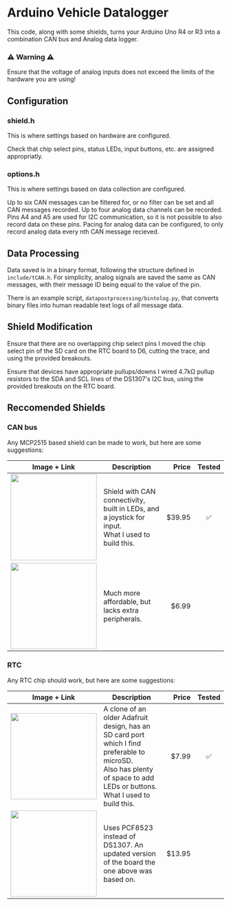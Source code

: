 # Arduino Vehicle Datalogger

This code, along with some shields, turns your Arduino Uno R4 or R3 into a combination CAN bus and Analog data logger.

### ⚠️ Warning ⚠️
Ensure that the voltage of analog inputs does not exceed the limits of the hardware you are using!

## Configuration
### shield.h
This is where settings based on hardware are configured.

Check that chip select pins, status LEDs, input buttons, etc. are assigned appropriatly.

### options.h
This is where settings based on data collection are configured.

Up to six CAN messages can be filtered for, or no filter can be set and all CAN messages recorded.
Up to four analog data channels can be recorded. Pins A4 and A5 are used for I2C communication, so it is not possible to also record data on these pins.
Pacing for analog data can be configured, to only record analog data every nth CAN message recieved.

## Data Processing

Data saved is in a binary format, following the structure defined in `include/tCAN.h`.
For simplicity, analog signals are saved the same as CAN messages, with their message ID being equal to the value of the pin. 

There is an example script, `datapostprocessing/bintolog.py`, that converts binary files into human readable text logs of all message data.

## Shield Modification

Ensure that there are no overlapping chip select pins
I moved the chip select pin of the SD card on the RTC board to D6, cutting the trace, and using the provided breakouts.

Ensure that devices have appropriate pullups/downs
I wired 4.7kΩ pullup resistors to the SDA and SCL lines of the DS1307's I2C bus, using the provided breakouts on the RTC board.

## Reccomended Shields

### CAN bus

Any MCP2515 based shield can be made to work, but here are some suggestions:

Image + Link | Description | Price | Tested
:--: | ---- | ---: | :--:
[<img src="https://www.sparkfun.com/media/catalog/product/cache/a793f13fd3d678cea13d28206895ba0c/1/3/13262-01.jpg" width="200">](https://www.sparkfun.com/can-bus-shield.html) | Shield with CAN connectivity, built in LEDs, and a joystick for input.<br>What I used to build this. | $39.95 | ✅
[<img src="https://productimages.microcenter.com/655014_464875_01_front_zoom.jpg" width="200">](https://www.microcenter.com/product/655014/inland-ks0411-can-bus-shield) | Much more affordable, but lacks extra peripherals. | $6.99 | 

### RTC

Any RTC chip should work, but here are some suggestions:

Image + Link | Description | Price | Tested
:--: | ---- | ---: | :--:
[<img src="https://m.media-amazon.com/images/I/61A8iYOE2JL._SX522_.jpg" width="200">](https://www.amazon.com/HiLetgo-Logging-Recorder-Logger-Arduino/dp/B00PI6TQWO) | A clone of an older Adafruit design, has an SD card port which I find preferable to microSD.<br>Also has plenty of space to add LEDs or buttons.<br>What I used to build this. | $7.99 | ✅
[<img src="https://cdn-shop.adafruit.com/230x173/1141-12.jpg" width="200">](https://www.adafruit.com/product/1141) | Uses PCF8523 instead of DS1307. An updated version of the board the one above was based on. | $13.95 | 
